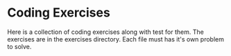 # Coding Exercises

Here is a collection of coding exercises along with test for them. The exercises are in the exercises directory. Each file must has it's own problem to solve.
